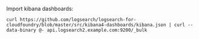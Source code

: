 Import kibana dashboards:

```
curl https://github.com/logsearch/logsearch-for-cloudfoundry/blob/master/src/kibana4-dashboards/kibana.json | curl --data-binary @- api.logsearch2.example.com:9200/_bulk
```
